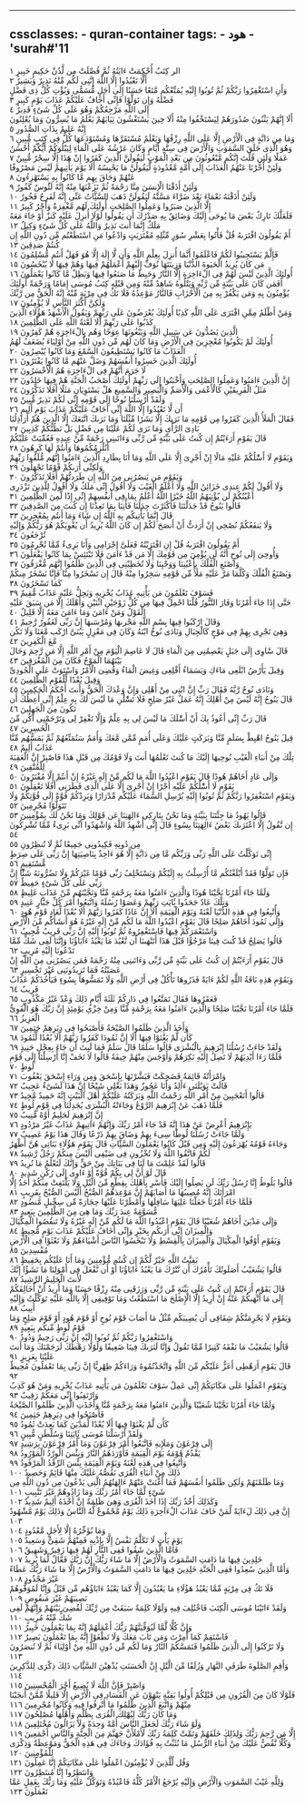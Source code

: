 
---
cssclasses:
    - quran-container
tags:
    - هود
    - 'surah#'11
---

الر كِتَبٌ أُحْكِمَتْ ءَايَتُهُ ثُمَّ فُصِّلَتْ مِن لَّدُنْ حَكِيمٍ خَبِيرٍ  ١<br>
أَلَّا تَعْبُدُوا إِلَّا اللَّهَ إِنَّنِى لَكُم مِّنْهُ نَذِيرٌ وَبَشِيرٌ  ٢<br>
وَأَنِ اسْتَغْفِرُوا رَبَّكُمْ ثُمَّ تُوبُوا إِلَيْهِ يُمَتِّعْكُم مَّتَعًا حَسَنًا إِلَى أَجَلٍ مُّسَمًّى وَيُؤْتِ كُلَّ ذِى فَضْلٍ فَضْلَهُ وَإِن تَوَلَّوْا فَإِنِّى أَخَافُ عَلَيْكُمْ عَذَابَ يَوْمٍ كَبِيرٍ  ٣<br>
إِلَى اللَّهِ مَرْجِعُكُمْ وَهُوَ عَلَى كُلِّ شَىْءٍ قَدِيرٌ  ٤<br>
أَلَا إِنَّهُمْ يَثْنُونَ صُدُورَهُمْ لِيَسْتَخْفُوا مِنْهُ أَلَا حِينَ يَسْتَغْشُونَ ثِيَابَهُمْ يَعْلَمُ مَا يُسِرُّونَ وَمَا يُعْلِنُونَ إِنَّهُ عَلِيمٌ بِذَاتِ الصُّدُورِ  ٥<br>
وَمَا مِن دَابَّةٍ فِى الْأَرْضِ إِلَّا عَلَى اللَّهِ رِزْقُهَا وَيَعْلَمُ مُسْتَقَرَّهَا وَمُسْتَوْدَعَهَا كُلٌّ فِى كِتَبٍ مُّبِينٍ  ٦<br>
وَهُوَ الَّذِى خَلَقَ السَّمَوَتِ وَالْأَرْضَ فِى سِتَّةِ أَيَّامٍ وَكَانَ عَرْشُهُ عَلَى الْمَاءِ لِيَبْلُوَكُمْ أَيُّكُمْ أَحْسَنُ عَمَلًا وَلَئِن قُلْتَ إِنَّكُم مَّبْعُوثُونَ مِن بَعْدِ الْمَوْتِ لَيَقُولَنَّ الَّذِينَ كَفَرُوا إِنْ هَذَا إِلَّا سِحْرٌ مُّبِينٌ  ٧<br>
وَلَئِنْ أَخَّرْنَا عَنْهُمُ الْعَذَابَ إِلَى أُمَّةٍ مَّعْدُودَةٍ لَّيَقُولُنَّ مَا يَحْبِسُهُ أَلَا يَوْمَ يَأْتِيهِمْ لَيْسَ مَصْرُوفًا عَنْهُمْ وَحَاقَ بِهِم مَّا كَانُوا بِهِ يَسْتَهْزِءُونَ  ٨<br>
وَلَئِنْ أَذَقْنَا الْإِنسَنَ مِنَّا رَحْمَةً ثُمَّ نَزَعْنَهَا مِنْهُ إِنَّهُ لَئَُوسٌ كَفُورٌ  ٩<br>
وَلَئِنْ أَذَقْنَهُ نَعْمَاءَ بَعْدَ ضَرَّاءَ مَسَّتْهُ لَيَقُولَنَّ ذَهَبَ السَّئَِّاتُ عَنِّى إِنَّهُ لَفَرِحٌ فَخُورٌ  ١۰<br>
إِلَّا الَّذِينَ صَبَرُوا وَعَمِلُوا الصَّلِحَتِ أُولَئِكَ لَهُم مَّغْفِرَةٌ وَأَجْرٌ كَبِيرٌ  ١١<br>
فَلَعَلَّكَ تَارِكٌ بَعْضَ مَا يُوحَى إِلَيْكَ وَضَائِقٌ بِهِ صَدْرُكَ أَن يَقُولُوا لَوْلَا أُنزِلَ عَلَيْهِ كَنزٌ أَوْ جَاءَ مَعَهُ مَلَكٌ إِنَّمَا أَنتَ نَذِيرٌ وَاللَّهُ عَلَى كُلِّ شَىْءٍ وَكِيلٌ  ١٢<br>
أَمْ يَقُولُونَ افْتَرَىهُ قُلْ فَأْتُوا بِعَشْرِ سُوَرٍ مِّثْلِهِ مُفْتَرَيَتٍ وَادْعُوا مَنِ اسْتَطَعْتُم مِّن دُونِ اللَّهِ إِن كُنتُمْ صَدِقِينَ  ١٣<br>
فَإِلَّمْ يَسْتَجِيبُوا لَكُمْ فَاعْلَمُوا أَنَّمَا أُنزِلَ بِعِلْمِ اللَّهِ وَأَن لَّا إِلَهَ إِلَّا هُوَ فَهَلْ أَنتُم مُّسْلِمُونَ  ١٤<br>
مَن كَانَ يُرِيدُ الْحَيَوةَ الدُّنْيَا وَزِينَتَهَا نُوَفِّ إِلَيْهِمْ أَعْمَلَهُمْ فِيهَا وَهُمْ فِيهَا لَا يُبْخَسُونَ  ١٥<br>
أُولَئِكَ الَّذِينَ لَيْسَ لَهُمْ فِى الْءَاخِرَةِ إِلَّا النَّارُ وَحَبِطَ مَا صَنَعُوا فِيهَا وَبَطِلٌ مَّا كَانُوا يَعْمَلُونَ  ١٦<br>
أَفَمَن كَانَ عَلَى بَيِّنَةٍ مِّن رَّبِّهِ وَيَتْلُوهُ شَاهِدٌ مِّنْهُ وَمِن قَبْلِهِ كِتَبُ مُوسَى إِمَامًا وَرَحْمَةً أُولَئِكَ يُؤْمِنُونَ بِهِ وَمَن يَكْفُرْ بِهِ مِنَ الْأَحْزَابِ فَالنَّارُ مَوْعِدُهُ فَلَا تَكُ فِى مِرْيَةٍ مِّنْهُ إِنَّهُ الْحَقُّ مِن رَّبِّكَ وَلَكِنَّ أَكْثَرَ النَّاسِ لَا يُؤْمِنُونَ  ١٧<br>
وَمَنْ أَظْلَمُ مِمَّنِ افْتَرَى عَلَى اللَّهِ كَذِبًا أُولَئِكَ يُعْرَضُونَ عَلَى رَبِّهِمْ وَيَقُولُ الْأَشْهَدُ هَؤُلَاءِ الَّذِينَ كَذَبُوا عَلَى رَبِّهِمْ أَلَا لَعْنَةُ اللَّهِ عَلَى الظَّلِمِينَ  ١٨<br>
الَّذِينَ يَصُدُّونَ عَن سَبِيلِ اللَّهِ وَيَبْغُونَهَا عِوَجًا وَهُم بِالْءَاخِرَةِ هُمْ كَفِرُونَ  ١٩<br>
أُولَئِكَ لَمْ يَكُونُوا مُعْجِزِينَ فِى الْأَرْضِ وَمَا كَانَ لَهُم مِّن دُونِ اللَّهِ مِنْ أَوْلِيَاءَ يُضَعَفُ لَهُمُ الْعَذَابُ مَا كَانُوا يَسْتَطِيعُونَ السَّمْعَ وَمَا كَانُوا يُبْصِرُونَ  ٢۰<br>
أُولَئِكَ الَّذِينَ خَسِرُوا أَنفُسَهُمْ وَضَلَّ عَنْهُم مَّا كَانُوا يَفْتَرُونَ  ٢١<br>
لَا جَرَمَ أَنَّهُمْ فِى الْءَاخِرَةِ هُمُ الْأَخْسَرُونَ  ٢٢<br>
إِنَّ الَّذِينَ ءَامَنُوا وَعَمِلُوا الصَّلِحَتِ وَأَخْبَتُوا إِلَى رَبِّهِمْ أُولَئِكَ أَصْحَبُ الْجَنَّةِ هُمْ فِيهَا خَلِدُونَ  ٢٣<br>
مَثَلُ الْفَرِيقَيْنِ كَالْأَعْمَى وَالْأَصَمِّ وَالْبَصِيرِ وَالسَّمِيعِ هَلْ يَسْتَوِيَانِ مَثَلًا أَفَلَا تَذَكَّرُونَ  ٢٤<br>
وَلَقَدْ أَرْسَلْنَا نُوحًا إِلَى قَوْمِهِ إِنِّى لَكُمْ نَذِيرٌ مُّبِينٌ  ٢٥<br>
أَن لَّا تَعْبُدُوا إِلَّا اللَّهَ إِنِّى أَخَافُ عَلَيْكُمْ عَذَابَ يَوْمٍ أَلِيمٍ  ٢٦<br>
فَقَالَ الْمَلَأُ الَّذِينَ كَفَرُوا مِن قَوْمِهِ مَا نَرَىكَ إِلَّا بَشَرًا مِّثْلَنَا وَمَا نَرَىكَ اتَّبَعَكَ إِلَّا الَّذِينَ هُمْ أَرَاذِلُنَا بَادِىَ الرَّأْىِ وَمَا نَرَى لَكُمْ عَلَيْنَا مِن فَضْلٍ بَلْ نَظُنُّكُمْ كَذِبِينَ  ٢٧<br>
قَالَ يَقَوْمِ أَرَءَيْتُمْ إِن كُنتُ عَلَى بَيِّنَةٍ مِّن رَّبِّى وَءَاتَىنِى رَحْمَةً مِّنْ عِندِهِ فَعُمِّيَتْ عَلَيْكُمْ أَنُلْزِمُكُمُوهَا وَأَنتُمْ لَهَا كَرِهُونَ  ٢٨<br>
وَيَقَوْمِ لَا أَسَْٔلُكُمْ عَلَيْهِ مَالًا إِنْ أَجْرِىَ إِلَّا عَلَى اللَّهِ وَمَا أَنَا بِطَارِدِ الَّذِينَ ءَامَنُوا إِنَّهُم مُّلَقُوا رَبِّهِمْ وَلَكِنِّى أَرَىكُمْ قَوْمًا تَجْهَلُونَ  ٢٩<br>
وَيَقَوْمِ مَن يَنصُرُنِى مِنَ اللَّهِ إِن طَرَدتُّهُمْ أَفَلَا تَذَكَّرُونَ  ٣۰<br>
وَلَا أَقُولُ لَكُمْ عِندِى خَزَائِنُ اللَّهِ وَلَا أَعْلَمُ الْغَيْبَ وَلَا أَقُولُ إِنِّى مَلَكٌ وَلَا أَقُولُ لِلَّذِينَ تَزْدَرِى أَعْيُنُكُمْ لَن يُؤْتِيَهُمُ اللَّهُ خَيْرًا اللَّهُ أَعْلَمُ بِمَا فِى أَنفُسِهِمْ إِنِّى إِذًا لَّمِنَ الظَّلِمِينَ  ٣١<br>
قَالُوا يَنُوحُ قَدْ جَدَلْتَنَا فَأَكْثَرْتَ جِدَلَنَا فَأْتِنَا بِمَا تَعِدُنَا إِن كُنتَ مِنَ الصَّدِقِينَ  ٣٢<br>
قَالَ إِنَّمَا يَأْتِيكُم بِهِ اللَّهُ إِن شَاءَ وَمَا أَنتُم بِمُعْجِزِينَ  ٣٣<br>
وَلَا يَنفَعُكُمْ نُصْحِى إِنْ أَرَدتُّ أَنْ أَنصَحَ لَكُمْ إِن كَانَ اللَّهُ يُرِيدُ أَن يُغْوِيَكُمْ هُوَ رَبُّكُمْ وَإِلَيْهِ تُرْجَعُونَ  ٣٤<br>
أَمْ يَقُولُونَ افْتَرَىهُ قُلْ إِنِ افْتَرَيْتُهُ فَعَلَىَّ إِجْرَامِى وَأَنَا بَرِىءٌ مِّمَّا تُجْرِمُونَ  ٣٥<br>
وَأُوحِىَ إِلَى نُوحٍ أَنَّهُ لَن يُؤْمِنَ مِن قَوْمِكَ إِلَّا مَن قَدْ ءَامَنَ فَلَا تَبْتَئِسْ بِمَا كَانُوا يَفْعَلُونَ  ٣٦<br>
وَاصْنَعِ الْفُلْكَ بِأَعْيُنِنَا وَوَحْيِنَا وَلَا تُخَطِبْنِى فِى الَّذِينَ ظَلَمُوا إِنَّهُم مُّغْرَقُونَ  ٣٧<br>
وَيَصْنَعُ الْفُلْكَ وَكُلَّمَا مَرَّ عَلَيْهِ مَلَأٌ مِّن قَوْمِهِ سَخِرُوا مِنْهُ قَالَ إِن تَسْخَرُوا مِنَّا فَإِنَّا نَسْخَرُ مِنكُمْ كَمَا تَسْخَرُونَ  ٣٨<br>
فَسَوْفَ تَعْلَمُونَ مَن يَأْتِيهِ عَذَابٌ يُخْزِيهِ وَيَحِلُّ عَلَيْهِ عَذَابٌ مُّقِيمٌ  ٣٩<br>
حَتَّى إِذَا جَاءَ أَمْرُنَا وَفَارَ التَّنُّورُ قُلْنَا احْمِلْ فِيهَا مِن كُلٍّ زَوْجَيْنِ اثْنَيْنِ وَأَهْلَكَ إِلَّا مَن سَبَقَ عَلَيْهِ الْقَوْلُ وَمَنْ ءَامَنَ وَمَا ءَامَنَ مَعَهُ إِلَّا قَلِيلٌ  ٤۰<br>
وَقَالَ ارْكَبُوا فِيهَا بِسْمِ اللَّهِ مَجْرىهَا وَمُرْسَىهَا إِنَّ رَبِّى لَغَفُورٌ رَّحِيمٌ  ٤١<br>
وَهِىَ تَجْرِى بِهِمْ فِى مَوْجٍ كَالْجِبَالِ وَنَادَى نُوحٌ ابْنَهُ وَكَانَ فِى مَعْزِلٍ يَبُنَىَّ ارْكَب مَّعَنَا وَلَا تَكُن مَّعَ الْكَفِرِينَ  ٤٢<br>
قَالَ سََٔاوِى إِلَى جَبَلٍ يَعْصِمُنِى مِنَ الْمَاءِ قَالَ لَا عَاصِمَ الْيَوْمَ مِنْ أَمْرِ اللَّهِ إِلَّا مَن رَّحِمَ وَحَالَ بَيْنَهُمَا الْمَوْجُ فَكَانَ مِنَ الْمُغْرَقِينَ  ٤٣<br>
وَقِيلَ يَأَرْضُ ابْلَعِى مَاءَكِ وَيَسَمَاءُ أَقْلِعِى وَغِيضَ الْمَاءُ وَقُضِىَ الْأَمْرُ وَاسْتَوَتْ عَلَى الْجُودِىِّ وَقِيلَ بُعْدًا لِّلْقَوْمِ الظَّلِمِينَ  ٤٤<br>
وَنَادَى نُوحٌ رَّبَّهُ فَقَالَ رَبِّ إِنَّ ابْنِى مِنْ أَهْلِى وَإِنَّ وَعْدَكَ الْحَقُّ وَأَنتَ أَحْكَمُ الْحَكِمِينَ  ٤٥<br>
قَالَ يَنُوحُ إِنَّهُ لَيْسَ مِنْ أَهْلِكَ إِنَّهُ عَمَلٌ غَيْرُ صَلِحٍ فَلَا تَسَْٔلْنِ مَا لَيْسَ لَكَ بِهِ عِلْمٌ إِنِّى أَعِظُكَ أَن تَكُونَ مِنَ الْجَهِلِينَ  ٤٦<br>
قَالَ رَبِّ إِنِّى أَعُوذُ بِكَ أَنْ أَسَْٔلَكَ مَا لَيْسَ لِى بِهِ عِلْمٌ وَإِلَّا تَغْفِرْ لِى وَتَرْحَمْنِى أَكُن مِّنَ الْخَسِرِينَ  ٤٧<br>
قِيلَ يَنُوحُ اهْبِطْ بِسَلَمٍ مِّنَّا وَبَرَكَتٍ عَلَيْكَ وَعَلَى أُمَمٍ مِّمَّن مَّعَكَ وَأُمَمٌ سَنُمَتِّعُهُمْ ثُمَّ يَمَسُّهُم مِّنَّا عَذَابٌ أَلِيمٌ  ٤٨<br>
تِلْكَ مِنْ أَنبَاءِ الْغَيْبِ نُوحِيهَا إِلَيْكَ مَا كُنتَ تَعْلَمُهَا أَنتَ وَلَا قَوْمُكَ مِن قَبْلِ هَذَا فَاصْبِرْ إِنَّ الْعَقِبَةَ لِلْمُتَّقِينَ  ٤٩<br>
وَإِلَى عَادٍ أَخَاهُمْ هُودًا قَالَ يَقَوْمِ اعْبُدُوا اللَّهَ مَا لَكُم مِّنْ إِلَهٍ غَيْرُهُ إِنْ أَنتُمْ إِلَّا مُفْتَرُونَ  ٥۰<br>
يَقَوْمِ لَا أَسَْٔلُكُمْ عَلَيْهِ أَجْرًا إِنْ أَجْرِىَ إِلَّا عَلَى الَّذِى فَطَرَنِى أَفَلَا تَعْقِلُونَ  ٥١<br>
وَيَقَوْمِ اسْتَغْفِرُوا رَبَّكُمْ ثُمَّ تُوبُوا إِلَيْهِ يُرْسِلِ السَّمَاءَ عَلَيْكُم مِّدْرَارًا وَيَزِدْكُمْ قُوَّةً إِلَى قُوَّتِكُمْ وَلَا تَتَوَلَّوْا مُجْرِمِينَ  ٥٢<br>
قَالُوا يَهُودُ مَا جِئْتَنَا بِبَيِّنَةٍ وَمَا نَحْنُ بِتَارِكِى ءَالِهَتِنَا عَن قَوْلِكَ وَمَا نَحْنُ لَكَ بِمُؤْمِنِينَ  ٥٣<br>
إِن نَّقُولُ إِلَّا اعْتَرَىكَ بَعْضُ ءَالِهَتِنَا بِسُوءٍ قَالَ إِنِّى أُشْهِدُ اللَّهَ وَاشْهَدُوا أَنِّى بَرِىءٌ مِّمَّا تُشْرِكُونَ  ٥٤<br>
مِن دُونِهِ فَكِيدُونِى جَمِيعًا ثُمَّ لَا تُنظِرُونِ  ٥٥<br>
إِنِّى تَوَكَّلْتُ عَلَى اللَّهِ رَبِّى وَرَبِّكُم مَّا مِن دَابَّةٍ إِلَّا هُوَ ءَاخِذٌ بِنَاصِيَتِهَا إِنَّ رَبِّى عَلَى صِرَطٍ مُّسْتَقِيمٍ  ٥٦<br>
فَإِن تَوَلَّوْا فَقَدْ أَبْلَغْتُكُم مَّا أُرْسِلْتُ بِهِ إِلَيْكُمْ وَيَسْتَخْلِفُ رَبِّى قَوْمًا غَيْرَكُمْ وَلَا تَضُرُّونَهُ شَئًْا إِنَّ رَبِّى عَلَى كُلِّ شَىْءٍ حَفِيظٌ  ٥٧<br>
وَلَمَّا جَاءَ أَمْرُنَا نَجَّيْنَا هُودًا وَالَّذِينَ ءَامَنُوا مَعَهُ بِرَحْمَةٍ مِّنَّا وَنَجَّيْنَهُم مِّنْ عَذَابٍ غَلِيظٍ  ٥٨<br>
وَتِلْكَ عَادٌ جَحَدُوا بَِٔايَتِ رَبِّهِمْ وَعَصَوْا رُسُلَهُ وَاتَّبَعُوا أَمْرَ كُلِّ جَبَّارٍ عَنِيدٍ  ٥٩<br>
وَأُتْبِعُوا فِى هَذِهِ الدُّنْيَا لَعْنَةً وَيَوْمَ الْقِيَمَةِ أَلَا إِنَّ عَادًا كَفَرُوا رَبَّهُمْ أَلَا بُعْدًا لِّعَادٍ قَوْمِ هُودٍ  ٦۰<br>
وَإِلَى ثَمُودَ أَخَاهُمْ صَلِحًا قَالَ يَقَوْمِ اعْبُدُوا اللَّهَ مَا لَكُم مِّنْ إِلَهٍ غَيْرُهُ هُوَ أَنشَأَكُم مِّنَ الْأَرْضِ وَاسْتَعْمَرَكُمْ فِيهَا فَاسْتَغْفِرُوهُ ثُمَّ تُوبُوا إِلَيْهِ إِنَّ رَبِّى قَرِيبٌ مُّجِيبٌ  ٦١<br>
قَالُوا يَصَلِحُ قَدْ كُنتَ فِينَا مَرْجُوًّا قَبْلَ هَذَا أَتَنْهَىنَا أَن نَّعْبُدَ مَا يَعْبُدُ ءَابَاؤُنَا وَإِنَّنَا لَفِى شَكٍّ مِّمَّا تَدْعُونَا إِلَيْهِ مُرِيبٍ  ٦٢<br>
قَالَ يَقَوْمِ أَرَءَيْتُمْ إِن كُنتُ عَلَى بَيِّنَةٍ مِّن رَّبِّى وَءَاتَىنِى مِنْهُ رَحْمَةً فَمَن يَنصُرُنِى مِنَ اللَّهِ إِنْ عَصَيْتُهُ فَمَا تَزِيدُونَنِى غَيْرَ تَخْسِيرٍ  ٦٣<br>
وَيَقَوْمِ هَذِهِ نَاقَةُ اللَّهِ لَكُمْ ءَايَةً فَذَرُوهَا تَأْكُلْ فِى أَرْضِ اللَّهِ وَلَا تَمَسُّوهَا بِسُوءٍ فَيَأْخُذَكُمْ عَذَابٌ قَرِيبٌ  ٦٤<br>
فَعَقَرُوهَا فَقَالَ تَمَتَّعُوا فِى دَارِكُمْ ثَلَثَةَ أَيَّامٍ ذَلِكَ وَعْدٌ غَيْرُ مَكْذُوبٍ  ٦٥<br>
فَلَمَّا جَاءَ أَمْرُنَا نَجَّيْنَا صَلِحًا وَالَّذِينَ ءَامَنُوا مَعَهُ بِرَحْمَةٍ مِّنَّا وَمِنْ خِزْىِ يَوْمِئِذٍ إِنَّ رَبَّكَ هُوَ الْقَوِىُّ الْعَزِيزُ  ٦٦<br>
وَأَخَذَ الَّذِينَ ظَلَمُوا الصَّيْحَةُ فَأَصْبَحُوا فِى دِيَرِهِمْ جَثِمِينَ  ٦٧<br>
كَأَن لَّمْ يَغْنَوْا فِيهَا أَلَا إِنَّ ثَمُودَا كَفَرُوا رَبَّهُمْ أَلَا بُعْدًا لِّثَمُودَ  ٦٨<br>
وَلَقَدْ جَاءَتْ رُسُلُنَا إِبْرَهِيمَ بِالْبُشْرَى قَالُوا سَلَمًا قَالَ سَلَمٌ فَمَا لَبِثَ أَن جَاءَ بِعِجْلٍ حَنِيذٍ  ٦٩<br>
فَلَمَّا رَءَا أَيْدِيَهُمْ لَا تَصِلُ إِلَيْهِ نَكِرَهُمْ وَأَوْجَسَ مِنْهُمْ خِيفَةً قَالُوا لَا تَخَفْ إِنَّا أُرْسِلْنَا إِلَى قَوْمِ لُوطٍ  ٧۰<br>
وَامْرَأَتُهُ قَائِمَةٌ فَضَحِكَتْ فَبَشَّرْنَهَا بِإِسْحَقَ وَمِن وَرَاءِ إِسْحَقَ يَعْقُوبَ  ٧١<br>
قَالَتْ يَوَيْلَتَى ءَأَلِدُ وَأَنَا عَجُوزٌ وَهَذَا بَعْلِى شَيْخًا إِنَّ هَذَا لَشَىْءٌ عَجِيبٌ  ٧٢<br>
قَالُوا أَتَعْجَبِينَ مِنْ أَمْرِ اللَّهِ رَحْمَتُ اللَّهِ وَبَرَكَتُهُ عَلَيْكُمْ أَهْلَ الْبَيْتِ إِنَّهُ حَمِيدٌ مَّجِيدٌ  ٧٣<br>
فَلَمَّا ذَهَبَ عَنْ إِبْرَهِيمَ الرَّوْعُ وَجَاءَتْهُ الْبُشْرَى يُجَدِلُنَا فِى قَوْمِ لُوطٍ  ٧٤<br>
إِنَّ إِبْرَهِيمَ لَحَلِيمٌ أَوَّهٌ مُّنِيبٌ  ٧٥<br>
يَإِبْرَهِيمُ أَعْرِضْ عَنْ هَذَا إِنَّهُ قَدْ جَاءَ أَمْرُ رَبِّكَ وَإِنَّهُمْ ءَاتِيهِمْ عَذَابٌ غَيْرُ مَرْدُودٍ  ٧٦<br>
وَلَمَّا جَاءَتْ رُسُلُنَا لُوطًا سِىءَ بِهِمْ وَضَاقَ بِهِمْ ذَرْعًا وَقَالَ هَذَا يَوْمٌ عَصِيبٌ  ٧٧<br>
وَجَاءَهُ قَوْمُهُ يُهْرَعُونَ إِلَيْهِ وَمِن قَبْلُ كَانُوا يَعْمَلُونَ السَّئَِّاتِ قَالَ يَقَوْمِ هَؤُلَاءِ بَنَاتِى هُنَّ أَطْهَرُ لَكُمْ فَاتَّقُوا اللَّهَ وَلَا تُخْزُونِ فِى ضَيْفِى أَلَيْسَ مِنكُمْ رَجُلٌ رَّشِيدٌ  ٧٨<br>
قَالُوا لَقَدْ عَلِمْتَ مَا لَنَا فِى بَنَاتِكَ مِنْ حَقٍّ وَإِنَّكَ لَتَعْلَمُ مَا نُرِيدُ  ٧٩<br>
قَالَ لَوْ أَنَّ لِى بِكُمْ قُوَّةً أَوْ ءَاوِى إِلَى رُكْنٍ شَدِيدٍ  ٨۰<br>
قَالُوا يَلُوطُ إِنَّا رُسُلُ رَبِّكَ لَن يَصِلُوا إِلَيْكَ فَأَسْرِ بِأَهْلِكَ بِقِطْعٍ مِّنَ الَّيْلِ وَلَا يَلْتَفِتْ مِنكُمْ أَحَدٌ إِلَّا امْرَأَتَكَ إِنَّهُ مُصِيبُهَا مَا أَصَابَهُمْ إِنَّ مَوْعِدَهُمُ الصُّبْحُ أَلَيْسَ الصُّبْحُ بِقَرِيبٍ  ٨١<br>
فَلَمَّا جَاءَ أَمْرُنَا جَعَلْنَا عَلِيَهَا سَافِلَهَا وَأَمْطَرْنَا عَلَيْهَا حِجَارَةً مِّن سِجِّيلٍ مَّنضُودٍ  ٨٢<br>
مُّسَوَّمَةً عِندَ رَبِّكَ وَمَا هِىَ مِنَ الظَّلِمِينَ بِبَعِيدٍ  ٨٣<br>
وَإِلَى مَدْيَنَ أَخَاهُمْ شُعَيْبًا قَالَ يَقَوْمِ اعْبُدُوا اللَّهَ مَا لَكُم مِّنْ إِلَهٍ غَيْرُهُ وَلَا تَنقُصُوا الْمِكْيَالَ وَالْمِيزَانَ إِنِّى أَرَىكُم بِخَيْرٍ وَإِنِّى أَخَافُ عَلَيْكُمْ عَذَابَ يَوْمٍ مُّحِيطٍ  ٨٤<br>
وَيَقَوْمِ أَوْفُوا الْمِكْيَالَ وَالْمِيزَانَ بِالْقِسْطِ وَلَا تَبْخَسُوا النَّاسَ أَشْيَاءَهُمْ وَلَا تَعْثَوْا فِى الْأَرْضِ مُفْسِدِينَ  ٨٥<br>
بَقِيَّتُ اللَّهِ خَيْرٌ لَّكُمْ إِن كُنتُم مُّؤْمِنِينَ وَمَا أَنَا عَلَيْكُم بِحَفِيظٍ  ٨٦<br>
قَالُوا يَشُعَيْبُ أَصَلَوتُكَ تَأْمُرُكَ أَن نَّتْرُكَ مَا يَعْبُدُ ءَابَاؤُنَا أَوْ أَن نَّفْعَلَ فِى أَمْوَلِنَا مَا نَشَؤُا إِنَّكَ لَأَنتَ الْحَلِيمُ الرَّشِيدُ  ٨٧<br>
قَالَ يَقَوْمِ أَرَءَيْتُمْ إِن كُنتُ عَلَى بَيِّنَةٍ مِّن رَّبِّى وَرَزَقَنِى مِنْهُ رِزْقًا حَسَنًا وَمَا أُرِيدُ أَنْ أُخَالِفَكُمْ إِلَى مَا أَنْهَىكُمْ عَنْهُ إِنْ أُرِيدُ إِلَّا الْإِصْلَحَ مَا اسْتَطَعْتُ وَمَا تَوْفِيقِى إِلَّا بِاللَّهِ عَلَيْهِ تَوَكَّلْتُ وَإِلَيْهِ أُنِيبُ  ٨٨<br>
وَيَقَوْمِ لَا يَجْرِمَنَّكُمْ شِقَاقِى أَن يُصِيبَكُم مِّثْلُ مَا أَصَابَ قَوْمَ نُوحٍ أَوْ قَوْمَ هُودٍ أَوْ قَوْمَ صَلِحٍ وَمَا قَوْمُ لُوطٍ مِّنكُم بِبَعِيدٍ  ٨٩<br>
وَاسْتَغْفِرُوا رَبَّكُمْ ثُمَّ تُوبُوا إِلَيْهِ إِنَّ رَبِّى رَحِيمٌ وَدُودٌ  ٩۰<br>
قَالُوا يَشُعَيْبُ مَا نَفْقَهُ كَثِيرًا مِّمَّا تَقُولُ وَإِنَّا لَنَرَىكَ فِينَا ضَعِيفًا وَلَوْلَا رَهْطُكَ لَرَجَمْنَكَ وَمَا أَنتَ عَلَيْنَا بِعَزِيزٍ  ٩١<br>
قَالَ يَقَوْمِ أَرَهْطِى أَعَزُّ عَلَيْكُم مِّنَ اللَّهِ وَاتَّخَذْتُمُوهُ وَرَاءَكُمْ ظِهْرِيًّا إِنَّ رَبِّى بِمَا تَعْمَلُونَ مُحِيطٌ  ٩٢<br>
وَيَقَوْمِ اعْمَلُوا عَلَى مَكَانَتِكُمْ إِنِّى عَمِلٌ سَوْفَ تَعْلَمُونَ مَن يَأْتِيهِ عَذَابٌ يُخْزِيهِ وَمَنْ هُوَ كَذِبٌ وَارْتَقِبُوا إِنِّى مَعَكُمْ رَقِيبٌ  ٩٣<br>
وَلَمَّا جَاءَ أَمْرُنَا نَجَّيْنَا شُعَيْبًا وَالَّذِينَ ءَامَنُوا مَعَهُ بِرَحْمَةٍ مِّنَّا وَأَخَذَتِ الَّذِينَ ظَلَمُوا الصَّيْحَةُ فَأَصْبَحُوا فِى دِيَرِهِمْ جَثِمِينَ  ٩٤<br>
كَأَن لَّمْ يَغْنَوْا فِيهَا أَلَا بُعْدًا لِّمَدْيَنَ كَمَا بَعِدَتْ ثَمُودُ  ٩٥<br>
وَلَقَدْ أَرْسَلْنَا مُوسَى بَِٔايَتِنَا وَسُلْطَنٍ مُّبِينٍ  ٩٦<br>
إِلَى فِرْعَوْنَ وَمَلَإِيهِ فَاتَّبَعُوا أَمْرَ فِرْعَوْنَ وَمَا أَمْرُ فِرْعَوْنَ بِرَشِيدٍ  ٩٧<br>
يَقْدُمُ قَوْمَهُ يَوْمَ الْقِيَمَةِ فَأَوْرَدَهُمُ النَّارَ وَبِئْسَ الْوِرْدُ الْمَوْرُودُ  ٩٨<br>
وَأُتْبِعُوا فِى هَذِهِ لَعْنَةً وَيَوْمَ الْقِيَمَةِ بِئْسَ الرِّفْدُ الْمَرْفُودُ  ٩٩<br>
ذَلِكَ مِنْ أَنبَاءِ الْقُرَى نَقُصُّهُ عَلَيْكَ مِنْهَا قَائِمٌ وَحَصِيدٌ  ١۰۰<br>
وَمَا ظَلَمْنَهُمْ وَلَكِن ظَلَمُوا أَنفُسَهُمْ فَمَا أَغْنَتْ عَنْهُمْ ءَالِهَتُهُمُ الَّتِى يَدْعُونَ مِن دُونِ اللَّهِ مِن شَىْءٍ لَّمَّا جَاءَ أَمْرُ رَبِّكَ وَمَا زَادُوهُمْ غَيْرَ تَتْبِيبٍ  ١۰١<br>
وَكَذَلِكَ أَخْذُ رَبِّكَ إِذَا أَخَذَ الْقُرَى وَهِىَ ظَلِمَةٌ إِنَّ أَخْذَهُ أَلِيمٌ شَدِيدٌ  ١۰٢<br>
إِنَّ فِى ذَلِكَ لَءَايَةً لِّمَنْ خَافَ عَذَابَ الْءَاخِرَةِ ذَلِكَ يَوْمٌ مَّجْمُوعٌ لَّهُ النَّاسُ وَذَلِكَ يَوْمٌ مَّشْهُودٌ  ١۰٣<br>
وَمَا نُؤَخِّرُهُ إِلَّا لِأَجَلٍ مَّعْدُودٍ  ١۰٤<br>
يَوْمَ يَأْتِ لَا تَكَلَّمُ نَفْسٌ إِلَّا بِإِذْنِهِ فَمِنْهُمْ شَقِىٌّ وَسَعِيدٌ  ١۰٥<br>
فَأَمَّا الَّذِينَ شَقُوا فَفِى النَّارِ لَهُمْ فِيهَا زَفِيرٌ وَشَهِيقٌ  ١۰٦<br>
خَلِدِينَ فِيهَا مَا دَامَتِ السَّمَوَتُ وَالْأَرْضُ إِلَّا مَا شَاءَ رَبُّكَ إِنَّ رَبَّكَ فَعَّالٌ لِّمَا يُرِيدُ  ١۰٧<br>
وَأَمَّا الَّذِينَ سُعِدُوا فَفِى الْجَنَّةِ خَلِدِينَ فِيهَا مَا دَامَتِ السَّمَوَتُ وَالْأَرْضُ إِلَّا مَا شَاءَ رَبُّكَ عَطَاءً غَيْرَ مَجْذُوذٍ  ١۰٨<br>
فَلَا تَكُ فِى مِرْيَةٍ مِّمَّا يَعْبُدُ هَؤُلَاءِ مَا يَعْبُدُونَ إِلَّا كَمَا يَعْبُدُ ءَابَاؤُهُم مِّن قَبْلُ وَإِنَّا لَمُوَفُّوهُمْ نَصِيبَهُمْ غَيْرَ مَنقُوصٍ  ١۰٩<br>
وَلَقَدْ ءَاتَيْنَا مُوسَى الْكِتَبَ فَاخْتُلِفَ فِيهِ وَلَوْلَا كَلِمَةٌ سَبَقَتْ مِن رَّبِّكَ لَقُضِىَ بَيْنَهُمْ وَإِنَّهُمْ لَفِى شَكٍّ مِّنْهُ مُرِيبٍ  ١١۰<br>
وَإِنَّ كُلًّا لَّمَّا لَيُوَفِّيَنَّهُمْ رَبُّكَ أَعْمَلَهُمْ إِنَّهُ بِمَا يَعْمَلُونَ خَبِيرٌ  ١١١<br>
فَاسْتَقِمْ كَمَا أُمِرْتَ وَمَن تَابَ مَعَكَ وَلَا تَطْغَوْا إِنَّهُ بِمَا تَعْمَلُونَ بَصِيرٌ  ١١٢<br>
وَلَا تَرْكَنُوا إِلَى الَّذِينَ ظَلَمُوا فَتَمَسَّكُمُ النَّارُ وَمَا لَكُم مِّن دُونِ اللَّهِ مِنْ أَوْلِيَاءَ ثُمَّ لَا تُنصَرُونَ  ١١٣<br>
وَأَقِمِ الصَّلَوةَ طَرَفَىِ النَّهَارِ وَزُلَفًا مِّنَ الَّيْلِ إِنَّ الْحَسَنَتِ يُذْهِبْنَ السَّئَِّاتِ ذَلِكَ ذِكْرَى لِلذَّكِرِينَ  ١١٤<br>
وَاصْبِرْ فَإِنَّ اللَّهَ لَا يُضِيعُ أَجْرَ الْمُحْسِنِينَ  ١١٥<br>
فَلَوْلَا كَانَ مِنَ الْقُرُونِ مِن قَبْلِكُمْ أُولُوا بَقِيَّةٍ يَنْهَوْنَ عَنِ الْفَسَادِ فِى الْأَرْضِ إِلَّا قَلِيلًا مِّمَّنْ أَنجَيْنَا مِنْهُمْ وَاتَّبَعَ الَّذِينَ ظَلَمُوا مَا أُتْرِفُوا فِيهِ وَكَانُوا مُجْرِمِينَ  ١١٦<br>
وَمَا كَانَ رَبُّكَ لِيُهْلِكَ الْقُرَى بِظُلْمٍ وَأَهْلُهَا مُصْلِحُونَ  ١١٧<br>
وَلَوْ شَاءَ رَبُّكَ لَجَعَلَ النَّاسَ أُمَّةً وَحِدَةً وَلَا يَزَالُونَ مُخْتَلِفِينَ  ١١٨<br>
إِلَّا مَن رَّحِمَ رَبُّكَ وَلِذَلِكَ خَلَقَهُمْ وَتَمَّتْ كَلِمَةُ رَبِّكَ لَأَمْلَأَنَّ جَهَنَّمَ مِنَ الْجِنَّةِ وَالنَّاسِ أَجْمَعِينَ  ١١٩<br>
وَكُلًّا نَّقُصُّ عَلَيْكَ مِنْ أَنبَاءِ الرُّسُلِ مَا نُثَبِّتُ بِهِ فُؤَادَكَ وَجَاءَكَ فِى هَذِهِ الْحَقُّ وَمَوْعِظَةٌ وَذِكْرَى لِلْمُؤْمِنِينَ  ١٢۰<br>
وَقُل لِّلَّذِينَ لَا يُؤْمِنُونَ اعْمَلُوا عَلَى مَكَانَتِكُمْ إِنَّا عَمِلُونَ  ١٢١<br>
وَانتَظِرُوا إِنَّا مُنتَظِرُونَ  ١٢٢<br>
وَلِلَّهِ غَيْبُ السَّمَوَتِ وَالْأَرْضِ وَإِلَيْهِ يُرْجَعُ الْأَمْرُ كُلُّهُ فَاعْبُدْهُ وَتَوَكَّلْ عَلَيْهِ وَمَا رَبُّكَ بِغَفِلٍ عَمَّا تَعْمَلُونَ  ١٢٣<br>
